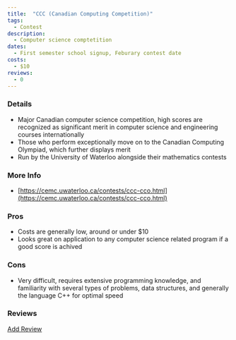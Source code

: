 ```yaml
---
title:  "CCC (Canadian Computing Competition)"
tags: 
  - Contest
description:
  - Computer science comptetition
dates:
  - First semester school signup, Feburary contest date
costs:
  - $10
reviews:
  - 0
---
```


### Details
- Major Canadian computer science competition, high scores are recognized as significant merit in computer science and engineering courses internationally
- Those who perform exceptionally move on to the Canadian Computing Olympiad, which further displays merit
- Run by the University of Waterloo alongside their mathematics contests

### More Info
- [https://cemc.uwaterloo.ca/contests/ccc-cco.html](https://cemc.uwaterloo.ca/contests/ccc-cco.html)

### Pros
- Costs are generally low, around or under $10
- Looks great on application to any computer science related program if a good score is achived

### Cons
- Very difficult, requires extensive programming knowledge, and familiarity with several types of problems, data structures, and generally the language C++ for optimal speed

### Reviews
<div markdown="0"><a href="{{site.baseurl}}/contact" class="btn">Add Review</a></div>